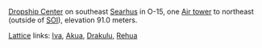 [Dropship Center](../locations/Dropship_Center.md) on southeast
[Searhus](../locations/Searhus.md) in O-15, one
[Air tower](../locations/Air_tower.md) to northeast (outside of
[SOI](../locations/Sphere_of_Influence.md)), elevation 91.0 meters.

[Lattice](../terminology/Lattice.md) links: [Iva](Iva.md), [Akua](Akua.md),
[Drakulu](Drakulu.md), [Rehua](Rehua.md)
